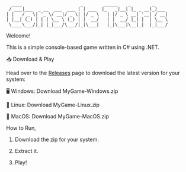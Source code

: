 ```text
  ____                      _        _____    _        _     
 / ___|___  _ __  ___  ___ | | ___  |_   _|__| |_ _ __(_)___ 
| |   / _ \| '_ \/ __|/ _ \| |/ _ \   | |/ _ \ __| '__| / __|
| |__| (_) | | | \__ \ (_) | |  __/   | |  __/ |_| |  | \__ \
 \____\___/|_| |_|___/\___/|_|\___|   |_|\___|\__|_|  |_|___/
```

Welcome!

This is a simple console-based game written in C# using .NET.

📥 Download & Play

Head over to the <a href="https://github.com/FroSty361/Console-Tetris/releases">Releases</a> page to download the latest version for your system:

🖥️ Windows: Download MyGame-Windows.zip

🐧 Linux: Download MyGame-Linux.zip

🍏 MacOS: Download MyGame-MacOS.zip

How to Run,

1. Download the zip for your system.

2. Extract it.

3. Play!
